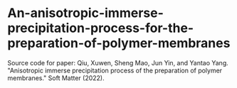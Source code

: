 # An-anisotropic-immerse-precipitation-process-for-the-preparation-of-polymer-membranes
Source code for paper:
Qiu, Xuwen, Sheng Mao, Jun Yin, and Yantao Yang. "Anisotropic immerse precipitation process of the preparation of polymer membranes." Soft Matter (2022).
